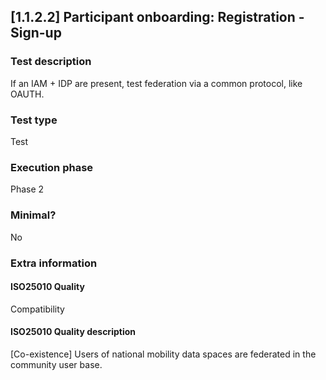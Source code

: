 
## [1.1.2.2] Participant onboarding: Registration - Sign-up
 
### Test description
If an IAM + IDP are present, test federation via a common protocol, like OAUTH.
 
### Test type
Test
 
### Execution phase
Phase 2
 
### Minimal?
No
 
### Extra information
#### ISO25010 Quality
Compatibility
#### ISO25010 Quality description
[Co-existence] Users of national mobility data spaces are federated in the community user base.
    